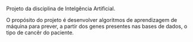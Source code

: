 Projeto da disciplina de Intelgência Artificial.

O propósito do projeto é desenvolver algoritmos de aprendizagem de máquina para prever, a partir dos genes presentes nas bases de dados, o tipo de cancêr do paciente.
